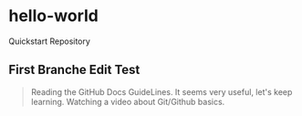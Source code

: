 # hello-world
Quickstart Repository
## First Branche Edit Test

> Reading the GitHub Docs GuideLines.
> It seems very useful, let's keep learning.
> Watching a video about Git/Github basics.
